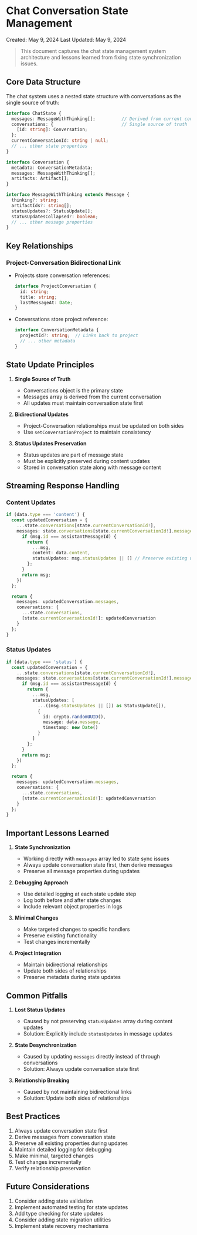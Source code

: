# Chat Conversation State Management

Created: May 9, 2024
Last Updated: May 9, 2024

> This document captures the chat state management system architecture and lessons learned from fixing state synchronization issues.

## Core Data Structure

The chat system uses a nested state structure with conversations as the single source of truth:

```typescript
interface ChatState {
  messages: MessageWithThinking[];          // Derived from current conversation
  conversations: {                          // Single source of truth
    [id: string]: Conversation;
  };
  currentConversationId: string | null;
  // ... other state properties
}

interface Conversation {
  metadata: ConversationMetadata;
  messages: MessageWithThinking[];
  artifacts: Artifact[];
}

interface MessageWithThinking extends Message {
  thinking?: string;
  artifactIds?: string[];
  statusUpdates?: StatusUpdate[];
  statusUpdatesCollapsed?: boolean;
  // ... other message properties
}
```

## Key Relationships

### Project-Conversation Bidirectional Link
- Projects store conversation references:
  ```typescript
  interface ProjectConversation {
    id: string;
    title: string;
    lastMessageAt: Date;
  }
  ```
- Conversations store project reference:
  ```typescript
  interface ConversationMetadata {
    projectId?: string;  // Links back to project
    // ... other metadata
  }
  ```

## State Update Principles

1. **Single Source of Truth**
   - Conversations object is the primary state
   - Messages array is derived from the current conversation
   - All updates must maintain conversation state first

2. **Bidirectional Updates**
   - Project-Conversation relationships must be updated on both sides
   - Use `setConversationProject` to maintain consistency

3. **Status Updates Preservation**
   - Status updates are part of message state
   - Must be explicitly preserved during content updates
   - Stored in conversation state along with message content

## Streaming Response Handling

### Content Updates
```typescript
if (data.type === 'content') {
  const updatedConversation = {
    ...state.conversations[state.currentConversationId!],
    messages: state.conversations[state.currentConversationId!].messages.map(msg => {
      if (msg.id === assistantMessageId) {
        return {
          ...msg,
          content: data.content,
          statusUpdates: msg.statusUpdates || [] // Preserve existing updates
        };
      }
      return msg;
    })
  };

  return {
    messages: updatedConversation.messages,
    conversations: {
      ...state.conversations,
      [state.currentConversationId!]: updatedConversation
    }
  };
}
```

### Status Updates
```typescript
if (data.type === 'status') {
  const updatedConversation = {
    ...state.conversations[state.currentConversationId!],
    messages: state.conversations[state.currentConversationId!].messages.map(msg => {
      if (msg.id === assistantMessageId) {
        return {
          ...msg,
          statusUpdates: [
            ...((msg.statusUpdates || []) as StatusUpdate[]),
            {
              id: crypto.randomUUID(),
              message: data.message,
              timestamp: new Date()
            }
          ]
        };
      }
      return msg;
    })
  };

  return {
    messages: updatedConversation.messages,
    conversations: {
      ...state.conversations,
      [state.currentConversationId!]: updatedConversation
    }
  };
}
```

## Important Lessons Learned

1. **State Synchronization**
   - Working directly with `messages` array led to state sync issues
   - Always update conversation state first, then derive messages
   - Preserve all message properties during updates

2. **Debugging Approach**
   - Use detailed logging at each state update step
   - Log both before and after state changes
   - Include relevant object properties in logs

3. **Minimal Changes**
   - Make targeted changes to specific handlers
   - Preserve existing functionality
   - Test changes incrementally

4. **Project Integration**
   - Maintain bidirectional relationships
   - Update both sides of relationships
   - Preserve metadata during state updates

## Common Pitfalls

1. **Lost Status Updates**
   - Caused by not preserving `statusUpdates` array during content updates
   - Solution: Explicitly include `statusUpdates` in message updates

2. **State Desynchronization**
   - Caused by updating `messages` directly instead of through conversations
   - Solution: Always update conversation state first

3. **Relationship Breaking**
   - Caused by not maintaining bidirectional links
   - Solution: Update both sides of relationships

## Best Practices

1. Always update conversation state first
2. Derive messages from conversation state
3. Preserve all existing properties during updates
4. Maintain detailed logging for debugging
5. Make minimal, targeted changes
6. Test changes incrementally
7. Verify relationship preservation

## Future Considerations

1. Consider adding state validation
2. Implement automated testing for state updates
3. Add type checking for state updates
4. Consider adding state migration utilities
5. Implement state recovery mechanisms 